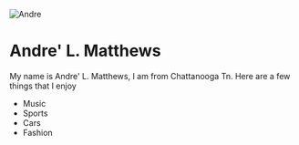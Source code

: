 ![Andre](http://thematthewsresolution.com/images/team/15.jpg)
# Andre' L. Matthews
My name is Andre' L.  Matthews, I am from Chattanooga Tn. Here are a few things that I enjoy
* Music
* Sports
* Cars
* Fashion
